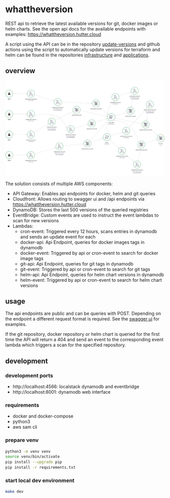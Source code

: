 # whattheversion

REST api to retrieve the latest available versions for git, docker images or helm charts.
See the open api docs for the available endpoints with examples: https://whattheversion.hutter.cloud

A script using the API can be in the repository [update-versions](https://github.com/huttercloud/update-versions) and github actions using the script to automatically update versions for terraform and helm can be found in the repositories [infrastructure](https://github.com/huttercloud/infrastructure/blob/main/.github/workflows/update-versions.yaml) and [applications](https://github.com/huttercloud/applications/blob/main/.github/workflows/update-versions.yaml).

## overview

![X-Ray Service Map](./x-ray-service-map.png)

The solution consists of multiple AWS components:
- API Gateway: Enables api endpoints for docker, helm and git queries
- Cloudfront: Allows routing to swagger ui and /api endpoints via https://whattheversion.hutter.cloud
- DynamoDB: Stores the last 500 versions of the queried registries
- EventBridge: Custom events are used to instruct the event lambdas to scan for new versions
- Lambdas:
  - cron-event: Triggered every 12 hours, scans entries in dynamodb and sends an update event for each
  - docker-api: Api Endpoint, queries for docker images tags in dynamodb
  - docker-event: Triggered by api or cron-event to search for docker image tags
  - git-api: Api Endpoint, queries for git tags in dynamodb
  - git-event: Triggered by api or cron-event to search for git tags
  - helm-api: Api Endpoint, queries for helm chart versions in dynamodb
  - helm-event: Triggered by api or cron-event to search for helm chart versions

## usage

The api endpoints are public and can be queries with POST.
Depending on the endpoint a different request format is required. See the [swagger ui](https://whattheversion.hutter.cloud) for examples.

If the git repository, docker repository or helm chart is queried for the first time the API will return a 404 and send an event to the corresponding event lambda which triggers a scan for the specified repository.

## development

### development ports
- http://localhost:4566: localstack dynamodb and eventbridge
- http://localhost:8001: dynamodb web interface
### requirements
- docker and docker-compose
- python3
- aws sam cli

### prepare venv

```bash
python3 -m venv venv
source venv/bin/activate
pip install --upgrade pip
pip install -r requirements.txt
```

### start local dev environment

```bash
make dev
```

